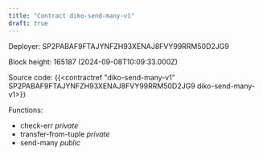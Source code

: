 ```yaml
---
title: "Contract diko-send-many-v1"
draft: true
---
```

Deployer: SP2PABAF9FTAJYNFZH93XENAJ8FVY99RRM50D2JG9


 



Block height: 165187 (2024-09-08T10:09:33.000Z)

Source code: {{<contractref "diko-send-many-v1" SP2PABAF9FTAJYNFZH93XENAJ8FVY99RRM50D2JG9 diko-send-many-v1>}}

Functions:

* check-err _private_
* transfer-from-tuple _private_
* send-many _public_
